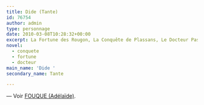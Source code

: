 ```yaml
---
title: Dide (Tante)
id: 76754
author: admin
type: personnage
date: 2010-03-08T10:28:32+00:00
excerpt: La Fortune des Rougon, La Conquête de Plassans, Le Docteur Pascal
novel:
  - conquete
  - fortune
  - docteur
main_name: 'Dide '
secondary_name: Tante

---
```

— Voir <a href="/personnage/fouque-adelaide-dite-tante-dide/" target="_self">FOUQUE (Adélaïde)</a>.